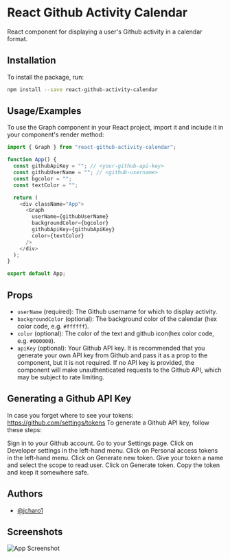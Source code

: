# React Github Activity Calendar

React component for displaying a user's Github activity in a calendar format.

## Installation

To install the package, run:

```bash
npm install --save react-github-activity-calendar

```

## Usage/Examples

To use the Graph component in your React project, import it and include it in your component's render method:

```javascript
import { Graph } from "react-github-activity-calendar";

function App() {
  const githubApiKey = ""; // <your-github-api-key>
  const githubUserName = ""; // <github-username>
  const bgcolor = "";
  const textColor = "";

  return (
    <div className="App">
      <Graph
        userName={githubUserName}
        backgroundColor={bgcolor}
        githubApiKey={githubApiKey}
        color={textColor}
      />
    </div>
  );
}

export default App;
```

## Props

- `userName` (required): The Github username for which to display activity.
- `backgroundColor` (optional): The background color of the calendar (hex color code, e.g. `#ffffff`).
- `color` (optional): The color of the text and github icon(hex color code, e.g. `#000000`).
- `apiKey` (optional): Your Github API key. It is recommended that you generate your own API key from Github and pass it as a prop to the component, but it is not required. If no API key is provided, the component will make unauthenticated requests to the Github API, which may be subject to rate limiting.

## Generating a Github API Key

In case you forget where to see your tokens: https://github.com/settings/tokens
To generate a Github API key, follow these steps:

Sign in to your Github account.
Go to your Settings page.
Click on Developer settings in the left-hand menu.
Click on Personal access tokens in the left-hand menu.
Click on Generate new token.
Give your token a name and select the scope to read:user.
Click on Generate token.
Copy the token and keep it somewhere safe.

## Authors

- [@jcharo1](https://www.github.com/jcharo1)

## Screenshots

![App Screenshot](https://github.com/jcharo1/github-contribution-heatmap/blob/main/github-heatmap/github.png)
